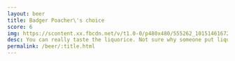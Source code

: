 ```yaml
---
layout: beer
title: Badger Poacher\'s choice
score: 6
img: https://scontent.xx.fbcdn.net/v/t1.0-0/p480x480/555262_10151461672288745_1320726068_n.jpg?oh=6329ab917b6be39796304e912127f599&oe=58D388F0
desc: You can really taste the liquorice. Not sure why someone put liquorice in beer
permalink: /beer/:title.html
---
```

